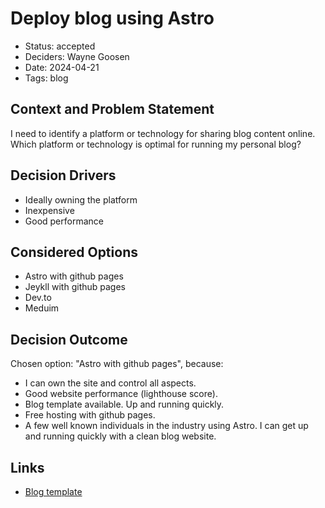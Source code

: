 # Deploy blog using Astro

- Status: accepted
- Deciders: Wayne Goosen
- Date: 2024-04-21
- Tags: blog

## Context and Problem Statement

I need to identify a platform or technology for sharing blog content online. Which platform or technology is optimal for running my personal blog?

## Decision Drivers

- Ideally owning the platform
- Inexpensive
- Good performance

## Considered Options

- Astro with github pages
- Jeykll with github pages
- Dev.to
- Meduim

## Decision Outcome

Chosen option: "Astro with github pages", because:
- I can own the site and control all aspects.
- Good website performance (lighthouse score).
- Blog template available. Up and running quickly.
- Free hosting with github pages.
- A few well known individuals in the industry using Astro.
I can get up and running quickly with a clean blog website.

## Links

- [Blog template](https://github.com/danielcgilibert/blog-template) 